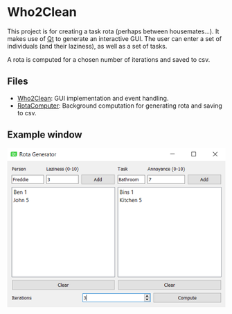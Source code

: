 # Who2Clean

This project is for creating a task rota (perhaps between housemates...). It makes use of [Qt](https://www.qt.io/) to generate an interactive GUI. 
The user can enter a set of individuals (and their laziness), as well as a set of tasks.

A rota is computed for a chosen number of iterations and saved to csv.

## Files
- [Who2Clean](Who2Clean/who2clean.cpp): GUI implementation and event handling.
- [RotaComputer](Who2Clean/rotacomputer.cpp): Background computation for generating rota and saving to csv.

## Example window
![Example image](example.PNG) 